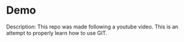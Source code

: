 # Demo

Description: This repo was made following a youtube video. This is an attempt to properly learn how to use GIT.
